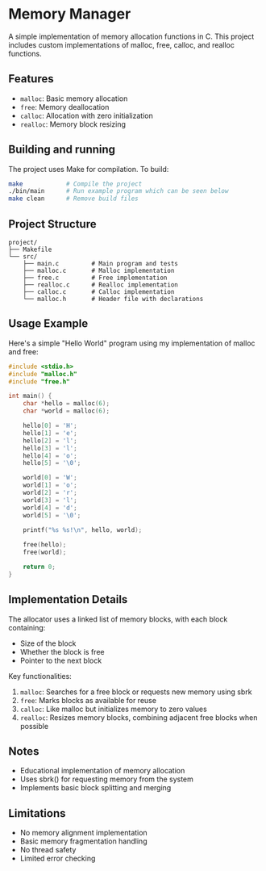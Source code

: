 # Memory Manager

A simple implementation of memory allocation functions in C. This project includes custom implementations of malloc, free, calloc, and realloc functions.

## Features

- `malloc`: Basic memory allocation
- `free`: Memory deallocation
- `calloc`: Allocation with zero initialization
- `realloc`: Memory block resizing

## Building and running

The project uses Make for compilation. To build:

```bash
make            # Compile the project
./bin/main      # Run example program which can be seen below
make clean      # Remove build files
```

## Project Structure

```
project/
├── Makefile
└── src/
    ├── main.c         # Main program and tests
    ├── malloc.c       # Malloc implementation
    ├── free.c         # Free implementation
    ├── realloc.c      # Realloc implementation
    ├── calloc.c       # Calloc implementation
    └── malloc.h       # Header file with declarations
```

## Usage Example

Here's a simple "Hello World" program using my implementation of malloc and free:

```c
#include <stdio.h>
#include "malloc.h"
#include "free.h"

int main() {
    char *hello = malloc(6);
    char *world = malloc(6);

    hello[0] = 'H';
    hello[1] = 'e';
    hello[2] = 'l';
    hello[3] = 'l';
    hello[4] = 'o';
    hello[5] = '\0';

    world[0] = 'W';
    world[1] = 'o';
    world[2] = 'r';
    world[3] = 'l';
    world[4] = 'd';
    world[5] = '\0';
    
    printf("%s %s!\n", hello, world);

    free(hello);
    free(world);

    return 0;
}
```

## Implementation Details

The allocator uses a linked list of memory blocks, with each block containing:
- Size of the block
- Whether the block is free
- Pointer to the next block

Key functionalities:
1. `malloc`: Searches for a free block or requests new memory using sbrk
2. `free`: Marks blocks as available for reuse
3. `calloc`: Like malloc but initializes memory to zero values
4. `realloc`: Resizes memory blocks, combining adjacent free blocks when possible

## Notes

- Educational implementation of memory allocation
- Uses sbrk() for requesting memory from the system
- Implements basic block splitting and merging

## Limitations

- No memory alignment implementation
- Basic memory fragmentation handling
- No thread safety
- Limited error checking


